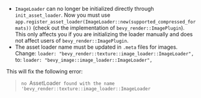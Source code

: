 - `ImageLoader` can no longer be initialized directly through `init_asset_loader`. Now you must use `app.register_asset_loader(ImageLoader::new(supported_compressed_formats))` (check out the implementation of `bevy_render::ImagePlugin`). This only affects you if you are initializing the loader manually and does not affect users of `bevy_render::ImagePlugin`.
- The asset loader name must be updated in `.meta` files for images.
Change: `loader: "bevy_render::texture::image_loader::ImageLoader",`
to: `loader: "bevy_image::image_loader::ImageLoader",`

This will fix the following error:

> `no `AssetLoader` found with the name 'bevy_render::texture::image_loader::ImageLoader`
